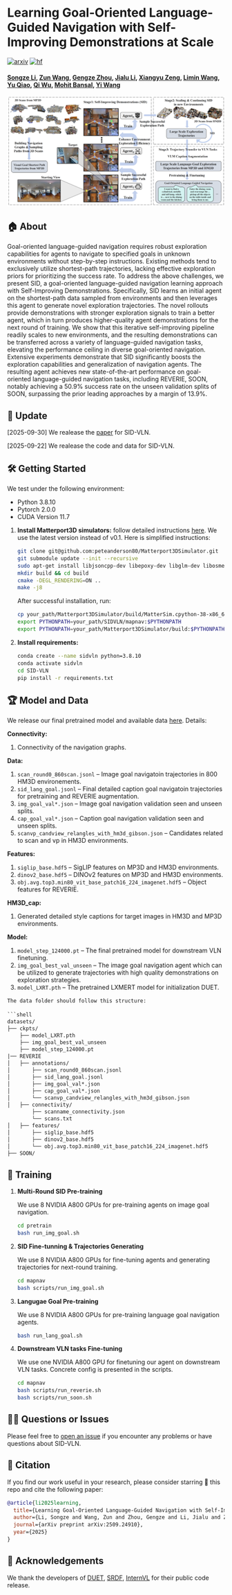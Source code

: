 # Learning Goal-Oriented Language-Guided Navigation with Self-Improving Demonstrations at Scale

[![arxiv](https://img.shields.io/badge/arXiv_2509.24910-red?logo=arxiv)](http://arxiv.org/abs/2509.24910)
[![hf](https://img.shields.io/badge/Hugging_Face-FF9D00?logo=huggingface&logoColor=white)](https://huggingface.co/papers/2509.24910)

#### [Songze Li](https://scholar.google.com/citations?user=8rBMUD4AAAAJ), [Zun Wang](https://zunwang1.github.io/), [Gengze Zhou](https://gengzezhou.github.io/), [Jialu Li](https://jialuli-luka.github.io/), [Xiangyu Zeng](https://lanxingxuan.github.io/), [Limin Wang](https://wanglimin.github.io/), [Yu Qiao](https://scholar.google.com/citations?hl=en&user=gFtI-8QAAAAJ), [Qi Wu](http://www.qi-wu.me/), [Mohit Bansal](https://www.cs.unc.edu/~mbansal/), [Yi Wang](https://shepnerd.github.io/)

![SID](SID.png)

## 🏠 About

Goal-oriented language-guided navigation requires robust exploration capabilities for agents to navigate to specified goals in unknown environments without step-by-step instructions. Existing methods tend to exclusively utilize shortest-path trajectories, lacking effective exploration priors for prioritizing the success rate. To address the above challenges, we present SID, a goal-oriented language-guided navigation learning approach with Self-Improving Demonstrations. Specifically, SID learns an initial agent on the shortest-path data sampled from environments and then leverages this agent to generate novel exploration trajectories. The novel rollouts provide demonstrations with stronger exploration signals to train a better agent, which in turn produces higher-quality agent demonstrations for the next round of training. We show that this iterative self-improving pipeline readily scales to new environments, and the resulting demonstrations can be transferred across a variety of language-guided navigation tasks, elevating the performance ceiling in diverse goal-oriented navigation. Extensive experiments demonstrate that SID significantly boosts the exploration capabilities and generalization of navigation agents. The resulting agent achieves new state-of-the-art performance on goal-oriented language-guided navigation tasks, including REVERIE, SOON, notably achieving a 50.9% success rate on the unseen validation splits of SOON, surpassing the prior leading approaches by a margin of 13.9%.

## 📢 Update

[2025-09-30] We realease the [paper](http://arxiv.org/abs/2509.24910) for SID-VLN.

[2025-09-22] We realease the code and data for SID-VLN.

## 🛠 Getting Started

We test under the following environment:

* Python 3.8.10
* Pytorch 2.0.0
* CUDA Version 11.7

1. **Install Matterport3D simulators:** follow detailed instructions [here](https://github.com/peteanderson80/Matterport3DSimulator). We use the latest version instead of v0.1. Here is simplified instructions:

   ```bash
   git clone git@github.com:peteanderson80/Matterport3DSimulator.git
   git submodule update --init --recursive 
   sudo apt-get install libjsoncpp-dev libepoxy-dev libglm-dev libosmesa6 libosmesa6-dev libglew-dev libopencv-dev
   mkdir build && cd build
   cmake -DEGL_RENDERING=ON ..
   make -j8
   ```

   After successful installation, run:

   ```bash
   cp your_path/Matterport3DSimulator/build/MatterSim.cpython-38-x86_64-linux-gnu.so your_conda_path/envs/sidvln/lib/python3.8/MatterSim.cpython-38-x86_64-linux-gnu.so
   export PYTHONPATH=your_path/SIDVLN/mapnav:$PYTHONPATH
   export PYTHONPATH=your_path/Matterport3DSimulator/build:$PYTHONPATH
   ```

2. **Install requirements:**

   ```bash
   conda create --name sidvln python=3.8.10
   conda activate sidvln
   cd SID-VLN
   pip install -r requirements.txt
   ```

## 🏆 Model and Data

We release our final pretrained model and available data [here](https://huggingface.co/datasets/SongzeLi/SID-VLN/tree/main). Details:

**Connectivity:**

1. Connectivity of the navigation graphs.

**Data:**

1. `scan_round0_860scan.jsonl` – Image goal navigatoin trajectories in 800 HM3D environements.
2. `sid_lang_goal.jsonl` – Final detailed caption goal navigatoin trajectories for pretraining and REVERIE augmentation.
3. `img_goal_val*.json` – Image goal navigation validation seen and unseen splits.
4. `cap_goal_val*.json` – Caption goal navigation validation seen and unseen splits.
5. `scanvp_candview_relangles_with_hm3d_gibson.json` – Candidates related to scan and vp in HM3D environments.


**Features:**
1. `siglip_base.hdf5` – SigLIP features on MP3D and HM3D environments.  
2. `dinov2_base.hdf5` – DINOv2 features on MP3D and HM3D environments.  
3. `obj.avg.top3.min80_vit_base_patch16_224_imagenet.hdf5` – Object features for REVERIE.

**HM3D_cap:**

1. Generated detailed style captions for target images in HM3D and MP3D environments. 

**Model:**

1. `model_step_124000.pt` – The final pretrained model for downstream VLN finetuning.
2. `img_goal_best_val_unseen` – The image goal navigation agent which can be utilized to generate trajectories with high quality demonstrations on exploration strategies.
3. `model_LXRT.pth` – The pretrained LXMERT model for initialization DUET.

```
The data folder should follow this structure:

```shell
datasets/
├── ckpts/
    ├── model_LXRT.pth
    ├── img_goal_best_val_unseen
    ├── model_step_124000.pt   
|── REVERIE
│   ├── annotations/
│   	├── scan_round0_860scan.jsonl       
│     	├── sid_lang_goal.jsonl
│     	├── img_goal_val*.json
│     	├── cap_goal_val*.json
│     	└── scanvp_candview_relangles_with_hm3d_gibson.json  
│   ├── connectivity/
        ├── scanname_connectivity.json
        └── scans.txt
│   ├── features/
│   	├── siglip_base.hdf5        
│     	├── dinov2_base.hdf5
│     	└── obj.avg.top3.min80_vit_base_patch16_224_imagenet.hdf5     
├── SOON/
```

## 🚀 Training

1. **Multi-Round SID Pre-training**

   We use 8 NVIDIA A800 GPUs for pre-training agents on image goal navigation.

   ```bash
   cd pretrain
   bash run_img_goal.sh
   ```

2. **SID Fine-tunning & Trajectories Generating**

   We use 8 NVIDIA A800 GPUs for fine-tuning agents and generating trajectories for next-round training.

   ```bash
   cd mapnav
   bash scripts/run_img_goal.sh
   ```

3. **Langugae Goal Pre-training**

   We use 8 NVIDIA A800 GPUs for pre-training language goal navigation agents.

   ```bash
   bash run_lang_goal.sh
   ```

4. **Downstream VLN tasks Fine-tuning**

   We use one NVIDIA A800 GPU for finetuning our agent on downstream VLN tasks. Concrete config is presented in the scripts.

   ```bash
   cd mapnav
   bash scripts/run_reverie.sh
   bash scripts/run_soon.sh
   ```

## 🙋‍♂️ Questions or Issues

 Please feel free to [open an issue](https://github.com/OpenGVLab/SID-VLN/issues) if you encounter any problems or have questions about SID-VLN.


## 🔗 Citation

If you find our work useful in your research, please consider starring 🌟 this repo and cite the following paper:

```bibtex
@article{li2025learning,
  title={Learning Goal-Oriented Language-Guided Navigation with Self-Improving Demonstrations at Scale},
  author={Li, Songze and Wang, Zun and Zhou, Gengze and Li, Jialu and Zeng, Xiangyu and Wang, Limin and Qiao, Yu and Wu, Qi and Bansal, Mohit and Wang, Yi},
  journal={arXiv preprint arXiv:2509.24910},
  year={2025}
}
```

## 👏 Acknowledgements


We thank the developers of [DUET](https://github.com/cshizhe/VLN-DUET), [SRDF](https://github.com/wz0919/VLN-SRDF), [InternVL](https://github.com/OpenGVLab/InternVL) for their public code release.



